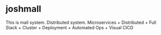 # joshmall
This is mall system. Distributed system. Microservices + Distributed + Full Stack + Cluster + Deployment + Automated Ops + Visual CICD
